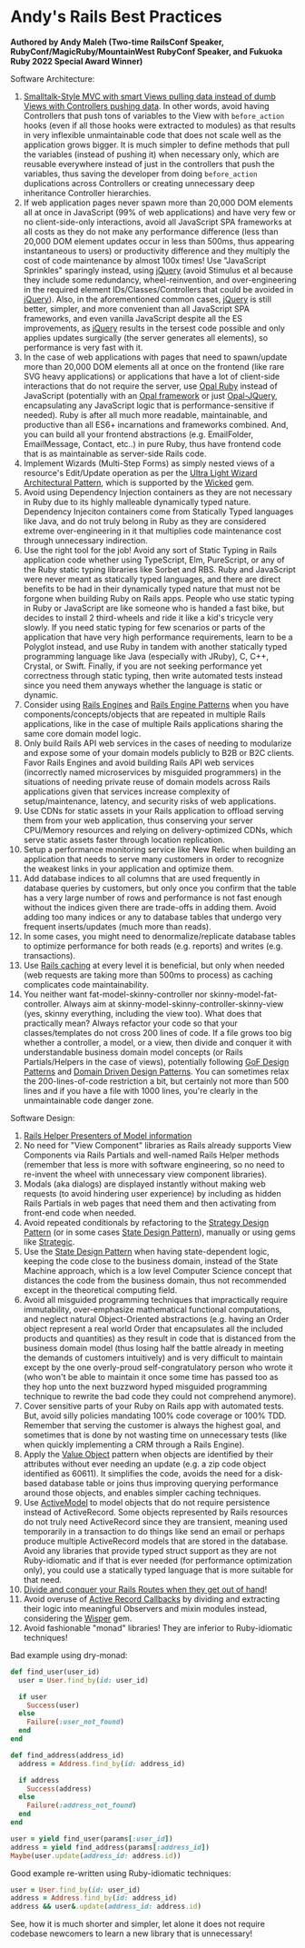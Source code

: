 # Andy's Rails Best Practices

**Authored by Andy Maleh (Two-time RailsConf Speaker, RubyConf/MagicRuby/MountainWest RubyConf Speaker, and Fukuoka Ruby 2022 Special Award Winner)**

Software Architecture:

1. [Smalltalk-Style MVC with smart Views pulling data instead of dumb Views with Controllers pushing data](https://andymaleh.blogspot.com/2011/10/decoupling-views-from-controllers-in.html). In other words, avoid having Controllers that push tons of variables to the View with `before_action` hooks (even if all those hooks were extracted to modules) as that results in very inflexible unmaintainable code that does not scale well as the application grows bigger. It is much simpler to define methods that pull the variables (instead of pushing it) when necessary only, which are reusable everywhere instead of just in the controllers that push the variables, thus saving the developer from doing `before_action` duplications across Controllers or creating unnecessary deep inheritance Controller hierarchies.
1. If web application pages never spawn more than 20,000 DOM elements all at once in JavaScript (99% of web applications) and have very few or no client-side-only interactions, avoid all JavaScript SPA frameworks at all costs as they do not make any performance difference (less than 20,000 DOM element updates occur in less than 500ms, thus appearing instantaneous to users) or productivity difference and they multiply the cost of code maintenance by almost 100x times! Use "JavaScript Sprinkles" sparingly instead, using [jQuery](https://jquery.com/) (avoid Stimulus et al because they include some redundancy, wheel-reinvention, and over-engineering in the required element IDs/Classes/Controllers that could be avoided in [jQuery](https://jquery.com/)). Also, in the aforementioned common cases, [jQuery](https://jquery.com/) is still better, simpler, and more convenient than all JavaScript SPA frameworks, and even vanilla JavaScript despite all the ES improvements, as [jQuery](https://jquery.com/) results in the tersest code possible and only applies updates surgically (the server generates all elements), so performance is very fast with it.
1. In the case of web applications with pages that need to spawn/update more than 20,000 DOM elements all at once on the frontend (like rare SVG heavy applications) or applications that have a lot of client-side interactions that do not require the server, use [Opal Ruby](https://github.com/opal/opal-rails) instead of JavaScript (potentially with an [Opal framework](https://github.com/fazibear/awesome-opal) or just [Opal-JQuery](https://github.com/opal/opal-jquery/), encapsulating any JavaScript logic that is performance-sensitive if needed). Ruby is after all much more readable, maintainable, and productive than all ES6+ incarnations and frameworks combined. And, you can build all your frontend abstractions (e.g. EmailFolder, EmailMessage, Contact, etc..) in pure Ruby, thus have frontend code that is as maintainable as server-side Rails code.
1. Implement Wizards (Multi-Step Forms) as simply nested views of a resource's Edit/Update operation as per the [Ultra Light Wizard Architectural Pattern](https://github.com/AndyObtiva/ultra_light_wizard), which is supported by the [Wicked](https://github.com/zombocom/wicked) gem.
1. Avoid using Dependency Injection containers as they are not necessary in Ruby due to its highly malleable dynamically typed nature. Dependency Injeciton containers come from Statically Typed languages like Java, and do not truly belong in Ruby as they are considered extreme over-engineering in it that multiplies code maintenance cost through unnecessary indirection.
1. Use the right tool for the job! Avoid any sort of Static Typing in Rails application code whether using TypeScript, Elm, PureScript, or any of the Ruby static typing libraries like Sorbet and RBS. Ruby and JavaScript were never meant as statically typed languages, and there are direct benefits to be had in their dynamically typed nature that must not be forgone when building Ruby on Rails apps. People who use static typing in Ruby or JavaScript are like someone who is handed a fast bike, but decides to install 2 third-wheels and ride it like a kid's tricycle very slowly. If you need static typing for few scenarios or parts of the application that have very high performance requirements, learn to be a Polyglot instead, and use Ruby in tandem with another statically typed programming language like Java (especially with JRuby), C, C++, Crystal, or Swift. Finally, if you are not seeking performance yet correctness through static typing, then write automated tests instead since you need them anyways whether the language is static or dynamic.
1. Consider using [Rails Engines](https://guides.rubyonrails.org/engines.html) and [Rails Engine Patterns](https://www.slideshare.net/AndyMaleh/rails-engine-patterns) when you have components/concepts/objects that are repeated in multiple Rails applications, like in the case of multiple Rails applications sharing the same core domain model logic.  
1. Only build Rails API web services in the cases of needing to modularize and expose some of your domain models publicly to B2B or B2C clients. Favor Rails Engines and avoid building Rails API web services (incorrectly named microservices by misguided programmers) in the situations of needing private reuse of domain models across Rails applications given that services increase complexity of setup/maintenance, latency, and security risks of web applications.
1. Use CDNs for static assets in your Rails application to offload serving them from your web application, thus conserving your server CPU/Memory resources and relying on delivery-optimized CDNs, which serve static assets faster through location replication.
1. Setup a performance monitoring service like New Relic when building an application that needs to serve many customers in order to recognize the weakest links in your application and optimize them.
1. Add database indices to all columns that are used frequently in database queries by customers, but only once you confirm that the table has a very large number of rows and performance is not fast enough without the indices given there are trade-offs in adding them. Avoid adding too many indices or any to database tables that undergo very frequent inserts/updates (much more than reads). 
1. In some cases, you might need to denormalize/replicate database tables to optimize performance for both reads (e.g. reports) and writes (e.g. transactions).
1. Use [Rails caching](https://guides.rubyonrails.org/caching_with_rails.html) at every level it is beneficial, but only when needed (web requests are taking more than 500ms to process) as caching complicates code maintainability.
1. You neither want fat-model-skinny-controller nor skinny-model-fat-controller. Always aim at skinny-model-skinny-controller-skinny-view (yes, skinny everything, including the view too). What does that practically mean? Always refactor your code so that your classes/templates do not cross 200 lines of code. If a file grows too big whether a controller, a model, or a view, then divide and conquer it with understandable business domain model concepts (or Rails Partials/Helpers in the case of views), potentially following [GoF Design Patterns](https://en.wikipedia.org/wiki/Design_Patterns) and [Domain Driven Design Patterns](https://en.wikipedia.org/wiki/Domain-driven_design). You can sometimes relax the 200-lines-of-code restriction a bit, but certainly not more than 500 lines and if you have a file with 1000 lines, you're clearly in the unmaintainable code danger zone.

Software Design:

1. [Rails Helper Presenters of Model information](https://andymaleh.blogspot.com/2011/10/decoupling-views-from-controllers-in.html)
1. No need for "View Component" libraries as Rails already supports View Components via Rails Partials and well-named Rails Helper methods (remember that less is more with software engineering, so no need to re-invent the wheel with unnecessary view component libraries).
1. Modals (aka dialogs) are displayed instantly without making web requests (to avoid hindering user experience) by including as hidden Rails Partials in web pages that need them and then activating from front-end code when needed.
1. Avoid repeated conditionals by refactoring to the [Strategy Design Pattern](https://en.wikipedia.org/wiki/Strategy_pattern) (or in some cases [State Design Pattern](https://en.wikipedia.org/wiki/State_pattern)), manually or using gems like [Strategic](https://github.com/AndyObtiva/strategic).
1. Use the [State Design Pattern](https://en.wikipedia.org/wiki/State_pattern) when having state-dependent logic, keeping the code close to the business domain, instead of the State Machine approach, which is a low level Computer Science concept that distances the code from the business domain, thus not recommended except in the theoretical computing field.
1. Avoid all misguided programming techniques that impractically require immutability, over-emphasize mathematical functional computations, and neglect natural Object-Oriented abstractions (e.g. having an Order object represent a real world Order that encapsulates all the included products and quantities) as they result in code that is distanced from the business domain model (thus losing half the battle already in meeting the demands of customers intuitively) and is very difficult to maintain except by the one overly-proud self-congratulatory person who wrote it (who won't be able to maintain it once some time has passed too as they hop unto the next buzzword hyped misguided programming technique to rewrite the bad code they could not comprehend anymore).
1. Cover sensitive parts of your Ruby on Rails app with automated tests. But, avoid silly policies mandating 100% code coverage or 100% TDD. Remember that serving the customer is always the highest goal, and sometimes that is done by not wasting time on unnecessary tests (like when quickly implementing a CRM through a Rails Engine). 
1. Apply the [Value Object](https://www.domainlanguage.com/wp-content/uploads/2016/05/DDD_Reference_2015-03.pdf) pattern when objects are identified by their attributes without ever needing an update (e.g. a zip code object identified as 60611). It simplifies the code, avoids the need for a disk-based database table or joins thus improving querying performance around those objects, and enables simpler caching techniques.
1. Use [ActiveModel](https://guides.rubyonrails.org/active_model_basics.html) to model objects that do not require persistence instead of ActiveRecord. Some objects represented by Rails resources do not truly need ActiveRecord since they are transient, meaning used temporarily in a transaction to do things like send an email or perhaps produce multiple ActiveRecord models that are stored in the database. Avoid any libraries that provide typed struct support as they are not Ruby-idiomatic and if that is ever needed (for performance optimization only), you could use a statically typed language that is more suitable for that need. 
1. [Divide and conquer your Rails Routes when they get out of hand](https://andymaleh.blogspot.com/2013/04/managing-rails-routes-when-they-get-out.html)!
1. Avoid overuse of [Active Record Callbacks](https://guides.rubyonrails.org/active_record_callbacks.html) by dividing and extracting their logic into meaningful Observers and mixin modules instead, considering the [Wisper](https://github.com/krisleech/wisper) gem.
1. Avoid fashionable "monad" libraries! They are inferior to Ruby-idiomatic techniques!

Bad example using dry-monad:

```ruby
def find_user(user_id)
  user = User.find_by(id: user_id)

  if user
    Success(user)
  else
    Failure(:user_not_found)
  end
end

def find_address(address_id)
  address = Address.find_by(id: address_id)

  if address
    Success(address)
  else
    Failure(:address_not_found)
  end
end

user = yield find_user(params[:user_id])
address = yield find_address(params[:address_id])
Maybe(user.update(address_id: address.id))
```

Good example re-written using Ruby-idiomatic techniques:

```ruby
user = User.find_by(id: user_id)
address = Address.find_by(id: address_id)
address && user&.update(address_id: address.id)
```

See, how it is much shorter and simpler, let alone it does not require codebase newcomers to learn a new library that is unnecessary! 

